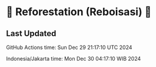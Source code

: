 
# 🌳 Reforestation (Reboisasi) 🌲

## Last Updated

GitHub Actions time: Sun Dec 29 21:17:10 UTC 2024

Indonesia/Jakarta time: Mon Dec 30 04:17:10 WIB 2024
